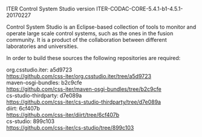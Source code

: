 ITER Control System Studio version ITER-CODAC-CORE-5.4.1-b1-4.5.1-20170227

Control System Studio is an Eclipse-based collection of tools
to monitor and operate large scale control systems, such as the
ones in the fusion community. It is a product of the collaboration
between different laboratories and universities.

In order to build these sources the following repositories are required:

org.csstudio.iter: a5d9723  
<https://github.com/css-iter/org.csstudio.iter/tree/a5d9723>  
maven-osgi-bundles: b2c9cfe  
<https://github.com/css-iter/maven-osgi-bundles/tree/b2c9cfe>  
cs-studio-thirdparty: d7e089a  
<https://github.com/css-iter/cs-studio-thirdparty/tree/d7e089a>  
diirt: 6cf407b  
<https://github.com/css-iter/diirt/tree/6cf407b>  
cs-studio: 899c103  
<https://github.com/css-iter/cs-studio/tree/899c103>  
